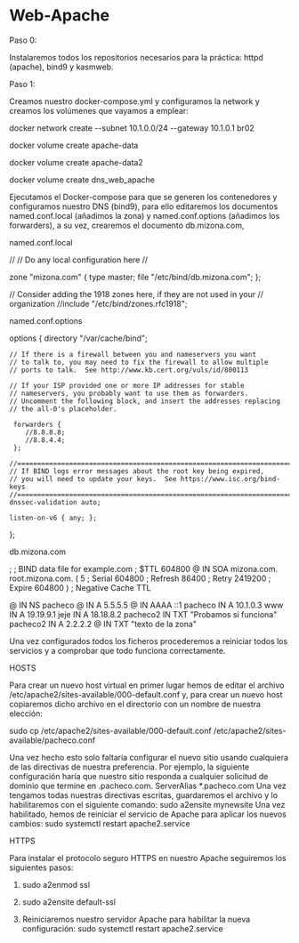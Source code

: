 # Web-Apache

Paso 0:

Instalaremos todos los repositorios necesarios para la práctica: httpd (apache), bind9 y kasmweb.

Paso 1:

Creamos nuestro docker-compose.yml y configuramos la network y creamos los volúmenes que vayamos a emplear:

docker network create --subnet 10.1.0.0/24 --gateway 10.1.0.1 br02

docker volume create apache-data   

docker volume create apache-data2

docker volume create dns_web_apache

Ejecutamos el Docker-compose para que se generen los contenedores y configuramos nuestro DNS (bind9), para ello editaremos los documentos named.conf.local (añadimos la zona) y named.conf.options (añadimos los forwarders), a su vez, crearemos el documento db.mizona.com,

named.conf.local

//
// Do any local configuration here
//

zone "mizona.com" {
    type master;
    file "/etc/bind/db.mizona.com";
};

// Consider adding the 1918 zones here, if they are not used in your
// organization
//include "/etc/bind/zones.rfc1918";

named.conf.options

options {
	directory "/var/cache/bind";

	// If there is a firewall between you and nameservers you want
	// to talk to, you may need to fix the firewall to allow multiple
	// ports to talk.  See http://www.kb.cert.org/vuls/id/800113

	// If your ISP provided one or more IP addresses for stable 
	// nameservers, you probably want to use them as forwarders.  
	// Uncomment the following block, and insert the addresses replacing 
	// the all-0's placeholder.

	 forwarders {
	 	//8.8.8.8;
		//8.8.4.4;
	 };

	//========================================================================
	// If BIND logs error messages about the root key being expired,
	// you will need to update your keys.  See https://www.isc.org/bind-keys
	//========================================================================
	dnssec-validation auto;

	listen-on-v6 { any; };
};


db.mizona.com

;
; BIND data file for example.com
;
$TTL    604800
@       IN      SOA     mizona.com. root.mizona.com. (
                              5         ; Serial
                         604800         ; Refresh
                          86400         ; Retry
                        2419200         ; Expire
                         604800 )       ; Negative Cache TTL

@       IN      NS      pacheco
@       IN      A       5.5.5.5
@       IN      AAAA    ::1
pacheco      IN      A       10.1.0.3
www     IN      A 19.19.9.1
jeje    IN      A 18.18.8.2
pacheco2 IN TXT "Probamos si funciona"
pacheco2 IN A 2.2.2.2
@ IN TXT "texto de la zona"

Una vez configurados todos los ficheros procederemos a reiniciar todos los servicios y a comprobar que todo funciona correctamente.

HOSTS

Para crear un nuevo host virtual en primer lugar hemos de editar el archivo /etc/apache2/sites-available/000-default.conf y, para crear un nuevo host copiaremos dicho archivo en el directorio con un nombre de nuestra elección: 

sudo cp /etc/apache2/sites-available/000-default.conf /etc/apache2/sites-available/pacheco.conf

Una vez hecho esto solo faltaría configurar el nuevo sitio usando cualquiera de las directivas de nuestra preferencia. 
Por ejemplo, la siguiente configuración haría que nuestro sitio responda a cualquier solicitud de dominio que termine en .pacheco.com.
ServerAlias *.pacheco.com
Una vez tengamos todas nuestras directivas escritas, guardaremos el archivo y lo habilitaremos con el siguiente comando:
sudo a2ensite mynewsite
Una vez habilitado, hemos de reiniciar el servicio de Apache para aplicar los nuevos cambios:
sudo systemctl restart apache2.service

HTTPS

Para instalar el protocolo seguro HTTPS en nuestro Apache seguiremos los siguientes pasos:

1. sudo a2enmod ssl

2. sudo a2ensite default-ssl

3.  Reiniciaremos nuestro servidor Apache para habilitar la nueva configuración:
sudo systemctl restart apache2.service
